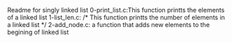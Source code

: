 Readme for singly linked list
0-print_list.c:This function printts the elements of a linked list
1-list_len.c: /* This function printts the number of elements in a linked list */
2-add_node.c: a function that adds new elements to the begining of linked list
